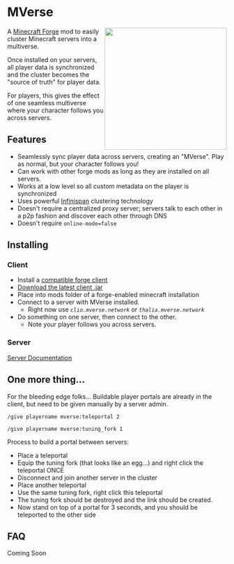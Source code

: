 # MVerse

<img align="right" width="280" height="auto" src="https://user-images.githubusercontent.com/611996/85967969-4fe09d80-b989-11ea-9100-3976bf05ab8a.png">

A [Minecraft Forge](https://github.com/MinecraftForge) mod to easily cluster Minecraft servers into a multiverse.

Once installed on your servers, all player data is synchronized and the cluster becomes the "source of truth" for player data.

For players, this gives the effect of one seamless multiverse where your character follows you across servers.

## Features

- Seamlessly sync player data across servers, creating an "MVerse". Play as normal, but your character follows you!
- Can work with other forge mods as long as they are installed on all servers.
- Works at a low level so all custom metadata on the player is synchronized
- Uses powerful [Infinispan](https://infinispan.org/features/) clustering technology
- Doesn't require a centralized proxy server; servers talk to each other in a p2p fashion and discover each other through DNS
- Doesn't require `online-mode=false`

## Installing

### Client

* Install a [compatible forge client](https://maven.minecraftforge.net/net/minecraftforge/forge/1.16.5-36.2.39/forge-1.16.5-36.2.39-installer.jar)
* [Download the latest client .jar](https://github.com/azures04/mverse/releases/download/0.2.2/mverse-client-0.2.2.jar)
* Place into mods folder of a forge-enabled minecraft installation
* Connect to a server with MVerse installed.
  * Right now use *`clio.mverse.network`* or *`thalia.mverse.network`*
* Do something on one server, then connect to the other.
  * Note your player follows you across servers.

### Server

[Server Documentation](/server/README.md)

## One more thing...

For the bleeding edge folks...
Buildable player portals are already in the client, but need to be given manually by a server admin.

`/give playername mverse:teleportal 2`

`/give playername mverse:tuning_fork 1`

Process to build a portal between servers:
* Place a teleportal
* Equip the tuning fork (that looks like an egg...) and right click the teleportal ONCE
* Disconnect and join another server in the cluster
* Place another teleportal
* Use the same tuning fork, right click this teleportal
* The tuning fork should be destroyed and the link should be created.
* Now stand on top of a portal for 3 seconds, and you should be teleported to the other side

## FAQ

Coming Soon
